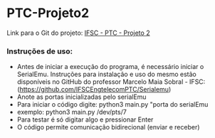 # PTC-Projeto2

Link para o Git do projeto: [IFSC - PTC - Projeto 2](https://github.com/FabianoKraemer/PTC-Projeto2)

### Instruções de uso:

- Antes de iniciar a execução do programa, é necessário iniciar o SerialEmu. Instruções para instalação e uso do mesmo estão disponíveis no GitHub do professor Marcelo Maia Sobral - IFSC: (https://github.com/IFSCEngtelecomPTC/Serialemu)
- Anote as portas inicializadas pelo serialEmu
- Para iniciar o código digite: python3 main.py "porta do serialEmu
- exemplo: python3 main.py /dev/pts/7
- Para testar é só digitar algo e pressionar Enter
- O código permite comunicação bidirecional (enviar e receber)


